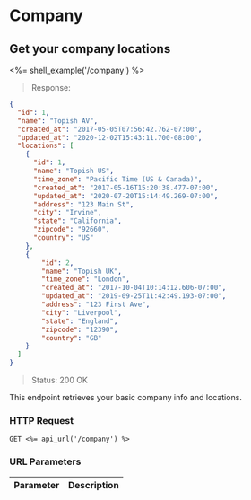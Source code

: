 # Company

## Get your company locations

<%= shell_example('/company') %>

> Response:

```json
{
  "id": 1,
  "name": "Topish AV",
  "created_at": "2017-05-05T07:56:42.762-07:00",
  "updated_at": "2020-12-02T15:43:11.700-08:00",
  "locations": [
    {
      "id": 1,
      "name": "Topish US",
      "time_zone": "Pacific Time (US & Canada)",
      "created_at": "2017-05-16T15:20:38.477-07:00",
      "updated_at": "2020-07-20T15:14:49.269-07:00",
      "address": "123 Main St",
      "city": "Irvine",
      "state": "California",
      "zipcode": "92660",
      "country": "US"
    },
    {
        "id": 2,
        "name": "Topish UK",
        "time_zone": "London",
        "created_at": "2017-10-04T10:14:12.606-07:00",
        "updated_at": "2019-09-25T11:42:49.193-07:00",
        "address": "123 First Ave",
        "city": "Liverpool",
        "state": "England",
        "zipcode": "12390",
        "country": "GB"
    }
  ]
}
```

> Status: 200 OK

This endpoint retrieves your basic company info and locations.

### HTTP Request

`GET <%= api_url('/company') %>`

### URL Parameters

Parameter | Description
--------- | -----------
